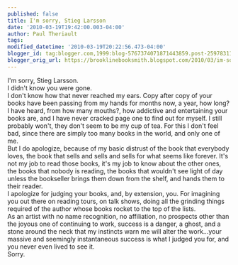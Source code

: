 ```yaml
---
published: false
title: I'm sorry, Stieg Larsson
date: '2010-03-19T19:42:00.003-04:00'
author: Paul Theriault
tags: 
modified_datetime: '2010-03-19T20:22:56.473-04:00'
blogger_id: tag:blogger.com,1999:blog-5767374071871443859.post-2597831155833717957
blogger_orig_url: https://brooklinebooksmith.blogspot.com/2010/03/im-sorry-stieg-larsson.html
---
```


I'm sorry, Stieg Larsson.<br />I didn't know you were gone.<br />I don't know how that never reached my ears.  Copy after copy of your books have been passing from my hands for months now, a year, how long?  I have heard, from how many mouths?, how addictive and entertaining your books are, and I have never cracked page one to find out for myself.  I still probably won't, they don't seem to be my cup of tea.  For this I don't feel bad, since there are simply too many books in the world, and only one of me.<br />But I do apologize, because of my basic distrust of the book that everybody loves, the book that sells and sells and sells for what seems like forever.  It's not my job to read those books, it's my job to know about the other ones, the books that nobody is reading, the books that wouldn't see light of day unless the bookseller brings them down from the shelf, and hands them to their reader.<br />I apologize for judging your books, and, by extension, you.  For imagining you out there on reading tours, on talk shows, doing all the grinding things required of the author whose books rocket to the top of the lists.  <br />As an artist with no name recognition, no affiliation, no prospects other than the joyous one of continuing to work, success is a danger, a ghost, and a stone around the neck that my instincts warn me will alter the work...your massive and seemingly instantaneous success is what I judged you for, and you never even lived to see it.<br />Sorry.